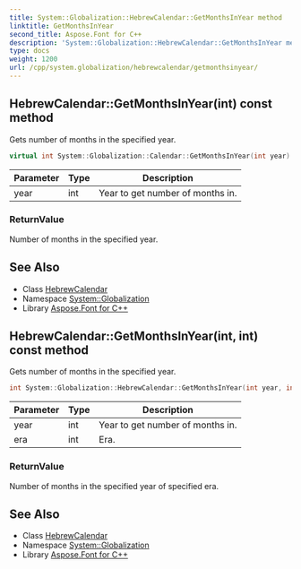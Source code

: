 ```yaml
---
title: System::Globalization::HebrewCalendar::GetMonthsInYear method
linktitle: GetMonthsInYear
second_title: Aspose.Font for C++
description: 'System::Globalization::HebrewCalendar::GetMonthsInYear method. Gets number of months in the specified year in C++.'
type: docs
weight: 1200
url: /cpp/system.globalization/hebrewcalendar/getmonthsinyear/
---
```

## HebrewCalendar::GetMonthsInYear(int) const method


Gets number of months in the specified year.

```cpp
virtual int System::Globalization::Calendar::GetMonthsInYear(int year) const
```


| Parameter | Type | Description |
| --- | --- | --- |
| year | int | Year to get number of months in. |

### ReturnValue

Number of months in the specified year.

## See Also

* Class [HebrewCalendar](../)
* Namespace [System::Globalization](../../)
* Library [Aspose.Font for C++](../../../)
## HebrewCalendar::GetMonthsInYear(int, int) const method


Gets number of months in the specified year.

```cpp
int System::Globalization::HebrewCalendar::GetMonthsInYear(int year, int era) const override
```


| Parameter | Type | Description |
| --- | --- | --- |
| year | int | Year to get number of months in. |
| era | int | Era. |

### ReturnValue

Number of months in the specified year of specified era.

## See Also

* Class [HebrewCalendar](../)
* Namespace [System::Globalization](../../)
* Library [Aspose.Font for C++](../../../)
